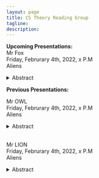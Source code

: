 ```yaml
---
layout: page
title: CS Theory Reading Group 
tagline: 
description: 
---
```

**Upcoming Presentations:**  
Mr Fox  
Friday, Februrary 4th, 2022, x P.M   
Aliens
<details>  
  <summary>Abstract </summary>  
  Hmm are you sure?!   
</details>      


**Previous Presentations:**   

Mr OWL   
Friday, Februrary 4th, 2022, x P.M   
Aliens
<details>  
  <summary>Abstract</summary>
  Maybe. 
</details>   
&nbsp;

Mr LION      
Friday, Februrary 4th, 2022, x P.M   
Aliens  
<details>  
  <summary>Abstract</summary>
  Oh no. 
</details>  
